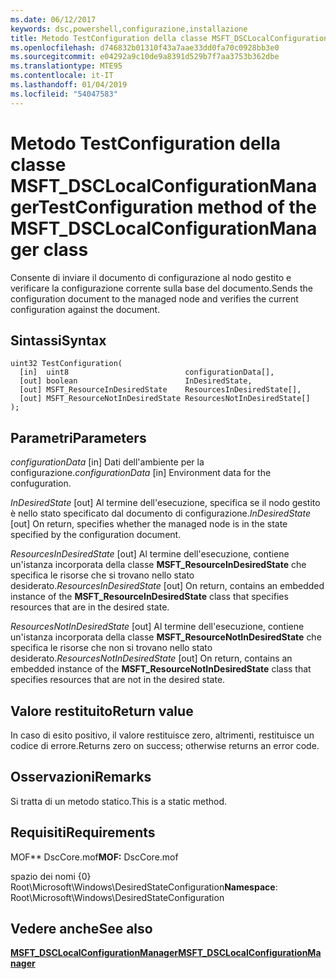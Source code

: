 ```yaml
---
ms.date: 06/12/2017
keywords: dsc,powershell,configurazione,installazione
title: Metodo TestConfiguration della classe MSFT_DSCLocalConfigurationManager
ms.openlocfilehash: d746832b01310f43a7aae33dd0fa70c0928bb3e0
ms.sourcegitcommit: e04292a9c10de9a8391d529b7f7aa3753b362dbe
ms.translationtype: MTE95
ms.contentlocale: it-IT
ms.lasthandoff: 01/04/2019
ms.locfileid: "54047583"
---
```

# <a name="testconfiguration-method-of-the-msftdsclocalconfigurationmanager-class"></a><span data-ttu-id="04746-103">Metodo TestConfiguration della classe MSFT_DSCLocalConfigurationManager</span><span class="sxs-lookup"><span data-stu-id="04746-103">TestConfiguration method of the MSFT_DSCLocalConfigurationManager class</span></span>

<span data-ttu-id="04746-104">Consente di inviare il documento di configurazione al nodo gestito e verificare la configurazione corrente sulla base del documento.</span><span class="sxs-lookup"><span data-stu-id="04746-104">Sends the configuration document to the managed node and verifies the current configuration against the document.</span></span>

## <a name="syntax"></a><span data-ttu-id="04746-105">Sintassi</span><span class="sxs-lookup"><span data-stu-id="04746-105">Syntax</span></span>

```mof
uint32 TestConfiguration(
  [in]  uint8                          configurationData[],
  [out] boolean                        InDesiredState,
  [out] MSFT_ResourceInDesiredState    ResourcesInDesiredState[],
  [out] MSFT_ResourceNotInDesiredState ResourcesNotInDesiredState[]
);
```

## <a name="parameters"></a><span data-ttu-id="04746-106">Parametri</span><span class="sxs-lookup"><span data-stu-id="04746-106">Parameters</span></span>

<span data-ttu-id="04746-107">*configurationData* \[in\] Dati dell'ambiente per la configurazione.</span><span class="sxs-lookup"><span data-stu-id="04746-107">*configurationData* \[in\] Environment data for the confuguration.</span></span>

<span data-ttu-id="04746-108">*InDesiredState* \[out\] Al termine dell'esecuzione, specifica se il nodo gestito è nello stato specificato dal documento di configurazione.</span><span class="sxs-lookup"><span data-stu-id="04746-108">*InDesiredState* \[out\] On return, specifies whether the managed node is in the state specified by the configuration document.</span></span>

<span data-ttu-id="04746-109">*ResourcesInDesiredState* \[out\] Al termine dell'esecuzione, contiene un'istanza incorporata della classe **MSFT_ResourceInDesiredState** che specifica le risorse che si trovano nello stato desiderato.</span><span class="sxs-lookup"><span data-stu-id="04746-109">*ResourcesInDesiredState* \[out\] On return, contains an embedded instance of the **MSFT_ResourceInDesiredState** class that specifies resources that are in the desired state.</span></span>

<span data-ttu-id="04746-110">*ResourcesNotInDesiredState* \[out\] Al termine dell'esecuzione, contiene un'istanza incorporata della classe **MSFT_ResourceNotInDesiredState** che specifica le risorse che non si trovano nello stato desiderato.</span><span class="sxs-lookup"><span data-stu-id="04746-110">*ResourcesNotInDesiredState* \[out\] On return, contains an embedded instance of the **MSFT_ResourceNotInDesiredState** class that specifies resources that are not in the desired state.</span></span>

## <a name="return-value"></a><span data-ttu-id="04746-111">Valore restituito</span><span class="sxs-lookup"><span data-stu-id="04746-111">Return value</span></span>

<span data-ttu-id="04746-112">In caso di esito positivo, il valore restituisce zero, altrimenti, restituisce un codice di errore.</span><span class="sxs-lookup"><span data-stu-id="04746-112">Returns zero on success; otherwise returns an error code.</span></span>

## <a name="remarks"></a><span data-ttu-id="04746-113">Osservazioni</span><span class="sxs-lookup"><span data-stu-id="04746-113">Remarks</span></span>

<span data-ttu-id="04746-114">Si tratta di un metodo statico.</span><span class="sxs-lookup"><span data-stu-id="04746-114">This is a static method.</span></span>

## <a name="requirements"></a><span data-ttu-id="04746-115">Requisiti</span><span class="sxs-lookup"><span data-stu-id="04746-115">Requirements</span></span>

<span data-ttu-id="04746-116">MOF\*\* DscCore.mof</span><span class="sxs-lookup"><span data-stu-id="04746-116">**MOF:** DscCore.mof</span></span>

<span data-ttu-id="04746-117">spazio dei nomi {0} Root\Microsoft\Windows\DesiredStateConfiguration</span><span class="sxs-lookup"><span data-stu-id="04746-117">**Namespace**: Root\Microsoft\Windows\DesiredStateConfiguration</span></span>

## <a name="see-also"></a><span data-ttu-id="04746-118">Vedere anche</span><span class="sxs-lookup"><span data-stu-id="04746-118">See also</span></span>

[<span data-ttu-id="04746-119">**MSFT_DSCLocalConfigurationManager**</span><span class="sxs-lookup"><span data-stu-id="04746-119">**MSFT_DSCLocalConfigurationManager**</span></span>](msft-dsclocalconfigurationmanager.md)